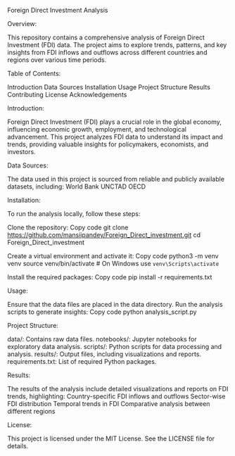 Foreign Direct Investment Analysis

Overview:

This repository contains a comprehensive analysis of Foreign Direct Investment (FDI) data. The project aims to explore trends, patterns, and key insights from FDI inflows and outflows across different countries and regions over various time periods.

Table of Contents:

Introduction
Data Sources
Installation
Usage
Project Structure
Results
Contributing
License
Acknowledgements

Introduction:

Foreign Direct Investment (FDI) plays a crucial role in the global economy, influencing economic growth, employment, and technological advancement. This project analyzes FDI data to understand its impact and trends, providing valuable insights for policymakers, economists, and investors.

Data Sources:

The data used in this project is sourced from reliable and publicly available datasets, including:
World Bank
UNCTAD
OECD

Installation:

To run the analysis locally, follow these steps:

Clone the repository:
Copy code
git clone https://github.com/mansiipandey/Foreign_Direct_investment.git
cd Foreign_Direct_investment

Create a virtual environment and activate it:
Copy code
python3 -m venv venv
source venv/bin/activate   # On Windows use `venv\Scripts\activate`

Install the required packages:
Copy code
pip install -r requirements.txt

Usage:

Ensure that the data files are placed in the data directory.
Run the analysis scripts to generate insights:
Copy code
python analysis_script.py

Project Structure:

data/: Contains raw data files.
notebooks/: Jupyter notebooks for exploratory data analysis.
scripts/: Python scripts for data processing and analysis.
results/: Output files, including visualizations and reports.
requirements.txt: List of required Python packages.

Results:

The results of the analysis include detailed visualizations and reports on FDI trends, highlighting:
Country-specific FDI inflows and outflows
Sector-wise FDI distribution
Temporal trends in FDI
Comparative analysis between different regions

License:

This project is licensed under the MIT License. See the LICENSE file for details.

